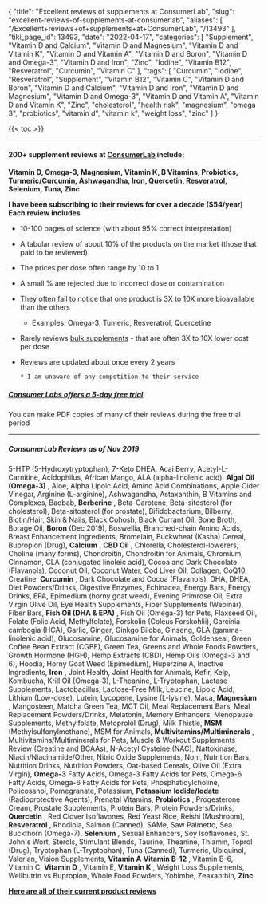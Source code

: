 {
    "title": "Excellent reviews of supplements at ConsumerLab",
    "slug": "excellent-reviews-of-supplements-at-consumerlab",
    "aliases": [
        "/Excellent+reviews+of+supplements+at+ConsumerLab",
        "/13493"
    ],
    "tiki_page_id": 13493,
    "date": "2022-04-17",
    "categories": [
        "Supplement",
        "Vitamin D and Calcium",
        "Vitamin D and Magnesium",
        "Vitamin D and Vitamin K",
        "Vitamin D and Vitamin A",
        "Vitamin D and Boron",
        "Vitamin D and Omega-3",
        "Vitamin D and Iron",
        "Zinc",
        "Iodine",
        "Vitamin B12",
        "Resveratrol",
        "Curcumin",
        "Vitamin C"
    ],
    "tags": [
        "Curcumin",
        "Iodine",
        "Resveratrol",
        "Supplement",
        "Vitamin B12",
        "Vitamin C",
        "Vitamin D and Boron",
        "Vitamin D and Calcium",
        "Vitamin D and Iron",
        "Vitamin D and Magnesium",
        "Vitamin D and Omega-3",
        "Vitamin D and Vitamin A",
        "Vitamin D and Vitamin K",
        "Zinc",
        "cholesterol",
        "health risk",
        "magnesium",
        "omega 3",
        "probiotics",
        "vitamin d",
        "vitamin k",
        "weight loss",
        "zinc"
    ]
}


{{< toc >}} 

---

#### 200+ supplement reviews at [ConsumerLab](https://www.consumerlab.com/) include:

 **Vitamin D, Omega-3, Magnesium, Vitamin K, B Vitamins, Probiotics, Turmeric/Curcumin, Ashwagandha, Iron, Quercetin, Resveratrol, Selenium, Tuna, Zinc** 

 **I have been subscribing to their reviews for over a decade ($54/year)   
Each review includes** 

* 10-100 pages of science (with about 95% correct interpretation) 

* A tabular review of about 10% of the products on the market (those that paid to be reviewed)  

* The prices per dose often range by 10 to 1 

* A small % are rejected due to incorrect dose or contamination

* They often fail to notice that one product  is 3X to 10X more bioavailable than the  others

   * Examples: Omega-3, Tumeric, Resveratrol, Quercetine

* Rarely reviews [bulk supplements](https://www.bulksupplements.com/) - that are often 3X to 10X lower cost per dose 

* Reviews are updated about once every 2 years

      * I am unaware of any competition to their service 

##### [Consumer Labs offers a 5-day free trial](https://www.consumerlab.com/freetrialwcc-signup.asp?CLTRKID=NEWSLETTER)

You can make PDF copies of many of their reviews during the free trial period

---

##### ConsumerLab Reviews as of Nov 2019

5-HTP (5-Hydroxytryptophan),  7-Keto DHEA,  Acai Berry,  Acetyl-L-Carnitine,  Acidophilus,  African Mango,  ALA (alpha-linolenic acid),   **Algal Oil (Omega-3)** ,  Aloe,  Alpha Lipoic Acid,  Amino Acid Combinations,  Apple Cider Vinegar,  Arginine (L-arginine),  Ashwagandha,  Astaxanthin,  B Vitamins and Complexes,  Baobab,   **Berberine** ,  Beta-Carotene,  Beta-sitosterol (for cholesterol),  Beta-sitosterol (for prostate),  Bifidobacterium,  Bilberry,  Biotin/Hair, Skin & Nails,  Black Cohosh,  Black Currant Oil,  Bone Broth,  Borage Oil,   **Boron**  (Dec 2019), Boswellia,  Branched-chain Amino Acids,  Breast Enhancement Ingredients,  Bromelain,  Buckwheat (Kasha) Cereal,  Bupropion (Drug),   **Calcium** ,   **CBD Oil** ,  Chlorella,  Cholesterol-lowerers,  Choline (many forms),  Chondroitin,  Chondroitin for Animals,  Chromium,  Cinnamon,  CLA (conjugated linoleic acid),  Cocoa and Dark Chocolate (Flavanols),  Coconut Oil,  Coconut Water,  Cod Liver Oil,  Collagen,  CoQ10,  Creatine,   **Curcumin** ,  Dark Chocolate and Cocoa (Flavanols),  DHA,  DHEA,  Diet Powders/Drinks,  Digestive Enzymes,  Echinacea,  Energy Bars,  Energy Drinks,  EPA,  Epimedium (horny goat weed),  Evening Primrose Oil,  Extra Virgin Olive Oil,  Eye Health Supplements,  Fiber Supplements (Webinar),  Fiber Bars,   **Fish Oil (DHA & EPA)** ,  Fish Oil (Omega-3) for Pets,  Flaxseed Oil,  Folate (Folic Acid, Methylfolate),  Forskolin (Coleus Forskohlii),  Garcinia cambogia (HCA),  Garlic,  Ginger,  Ginkgo Biloba,  Ginseng,  GLA (gamma-linolenic acid),  Glucosamine,  Glucosamine for Animals,  Goldenseal,  Green Coffee Bean Extract (CGBE),  Green Tea,  Greens and Whole Foods Powders,  Growth Hormone (HGH),  Hemp Extracts (CBD),  Hemp Oils (Omega-3 and 6),  Hoodia,  Horny Goat Weed (Epimedium),  Huperzine A,  Inactive Ingredients,   **Iron** ,  Joint Health,  Joint Health for Animals,  Kefir,  Kelp,  Kombucha,  Krill Oil (Omega-3),  L-Theanine,  L-Tryptophan,  Lactase Supplements,  Lactobacillus,  Lactose-Free Milk,  Leucine,  Lipoic Acid,  Lithium (Low-dose),  Lutein,  Lycopene,  Lysine (L-lysine),  Maca,   **Magnesium** ,  Mangosteen,  Matcha Green Tea,  MCT Oil,  Meal Replacement Bars,  Meal Replacement Powders/Drinks,  Melatonin,  Memory Enhancers,  Menopause Supplements,  Methylfolate,  Metoprolol (Drug),  Milk Thistle,   **MSM**  (Methylsulfonylmethane),  MSM for Animals,   **Multivitamins/Multiminerals** ,  Multivitamins/Multiminerals for Pets,  Muscle & Workout Supplements Review (Creatine and BCAAs),  N-Acetyl Cysteine (NAC),  Nattokinase,  Niacin/Niacinamide/Other,  Nitric Oxide Supplements,  Noni,  Nutrition Bars,  Nutrition Drinks,  Nutrition Powders,  Oat-based Cereals,  Olive Oil (Extra Virgin),   **Omega-3**  Fatty Acids,  Omega-3 Fatty Acids for Pets,  Omega-6 Fatty Acids,  Omega-6 Fatty Acids for Pets,  Phosphatidylcholine,  Policosanol,  Pomegranate,  Potassium,   **Potassium Iodide/Iodate**  (Radioprotective Agents),  Prenatal Vitamins,   **Probiotics** ,  Progesterone Cream,  Prostate Supplements,  Protein Bars,  Protein Powders/Drinks,   **Quercetin** , Red Clover Isoflavones,  Red Yeast Rice,  Reishi (Mushroom),   **Resveratrol** ,  Rhodiola,  Salmon (Canned),  SAMe,  Saw Palmetto,  Sea Buckthorn (Omega-7),   **Selenium** ,  Sexual Enhancers,  Soy Isoflavones,  St. John's Wort,  Sterols,  Stimulant Blends,  Taurine,  Theanine,  Thiamin,  Toprol (Drug),  Tryptophan (L-Tryptophan),  Tuna (Canned),  Turmeric,  Ubiquinol,  Valerian,  Vision Supplements,   **Vitamin A**    **Vitamin B-12** ,  Vitamin B-6,  Vitamin C,   **Vitamin D** ,  Vitamin E,   **Vitamin K** ,  Weight Loss Supplements,  Wellbutrin vs Bupropion,  Whole Food Powders,  Yohimbe,  Zeaxanthin,   **Zinc** 

 **[Here are all of their current product reviews](https://www.consumerlab.com/reviews)**